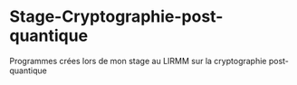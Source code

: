 # Stage-Cryptographie-post-quantique
Programmes crées lors de mon stage au LIRMM sur la cryptographie post-quantique
